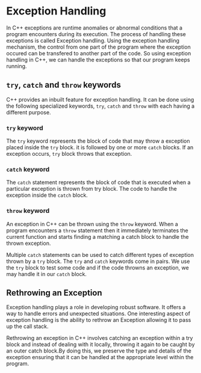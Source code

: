 # Exception Handling

  In C++ exceptions are runtime anomalies or abnormal conditions that a program encounters during its execution. The process of handling these exceptions is called Exception handling.
 Using the exception handling mechanism, the control from one part of the program where the exception occured can be transfered to another part of the code.
 So using exception handling in C++, we can handle the exceptions so that our program keeps running.

 ## `try`, `catch` and `throw` keywords
  C++ provides an inbuilt feature for exception handling. It can be done using the following specialized keywords, `try`, `catch` and `throw` with each having a different purpose.
  ### `try` keyword
   The `try` keyword represents the block of code that may throw a exception placed inside the `try` block. it is followed by one or more `catch` blocks. If an exception occurs, `try` block throws that exception.

  ### `catch` keyword
   The `catch` statement represents the block of code that is executed when a particular exception is thrown from try block. The code to handle the exception inside the `catch` block. 

  ### `throw` keyword
   An exception in C++ can be thrown using the `throw` keyword. When a program encounters a `throw` statement then it immediately terminates the current function and starts finding a matching a catch block to handle the thrown exception.
 
 Multiple `catch` statements can be used to catch different types of exception thrown by a `try` block. The `try` and `catch` keywords come in pairs. We use the `try` block to test some code and if the code throwns an exception, we may handle it in our `catch` block.

 ## Rethrowing an Exception
  Exception handling plays a role in developing robust software. It offers a way to handle errors and unexpected situations. One interesting aspect of exception handling is the ability to rethrow an Exception allowing it to pass up the call stack. 

  Rethrowing an exception in C++ involves catching an exception within a try block and instead of dealing with it locally, throwing it again to be caught by an outer catch block.By doing this, we preserve the type and details of the exception ensuring that it can be handled at the appropriate level within the program.